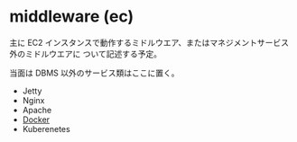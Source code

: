 # middleware (ec)

主に EC2 インスタンスで動作するミドルウエア、またはマネジメントサービス外のミドルウエアに
ついて記述する予定。

当面は DBMS 以外のサービス類はここに置く。

- Jetty
- Nginx
- Apache
- [Docker](docker/README.md)
- Kuberenetes

